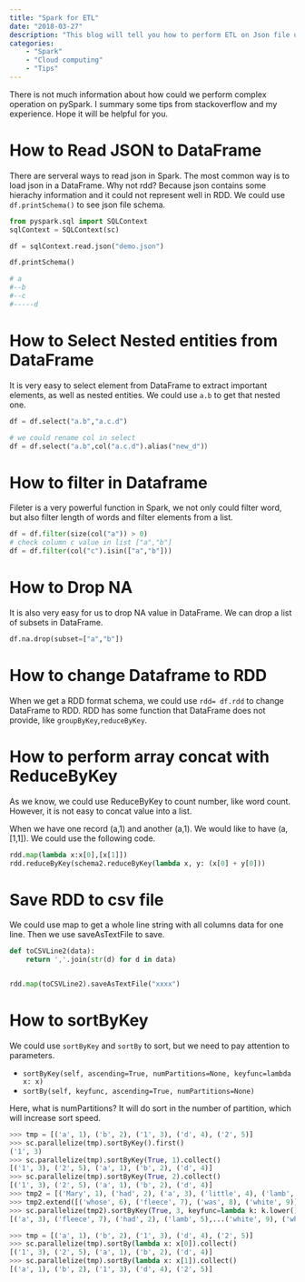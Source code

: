 ```yaml
---
title: "Spark for ETL"
date: "2018-03-27"
description: "This blog will tell you how to perform ETL on Json file using pySpark."
categories:
    - "Spark"
    - "Cloud computing"
    - "Tips"
---
```


There is not much information about how could we perform complex operation on pySpark. I summary some tips from stackoverflow and my experience. Hope it will be helpful for you.

# How to Read JSON to DataFrame

There are serveral ways to read json in Spark. The most common way is to load json in a DataFrame. Why not rdd? Because json contains some hierachy information and it could not represent well in RDD. We could use `df.printSchema()` to see json file schema.

```python
from pyspark.sql import SQLContext
sqlContext = SQLContext(sc)

df = sqlContext.read.json("demo.json")

df.printSchema()

# a
#--b
#--c
#-----d

```
# How to Select Nested entities from DataFrame

It is very easy to select element from DataFrame to extract important elements, as well as nested entities. We could use `a.b` to get that nested one.

```python
df = df.select("a.b","a.c.d")

# we could rename col in select
df = df.select("a.b",col("a.c.d").alias("new_d")）
```

# How to filter in Dataframe 

Fileter is a very powerful function in Spark, we not only could filter word, but also filter length of words and filter elements from a list.

```python
df = df.filter(size(col("a")) > 0)
# check column c value in list ["a","b"]
df = df.filter(col("c").isin(["a","b"]))
```

# How to Drop NA

It is also very easy for us to drop NA value in DataFrame. We can drop a list of subsets in DataFrame.

```python
df.na.drop(subset=["a","b"])
```

# How to change Dataframe to RDD

When we get a RDD format schema, we could use `rdd= df.rdd` to change DataFrame to RDD. RDD has some function that DataFrame does not provide, like `groupByKey`,`reduceByKey`.

# How to perform array concat with ReduceByKey

As we know, we could use ReduceByKey to count number, like word count. However, it is not easy to concat value into a list. 

When we have one record (a,1) and another (a,1). We would like to have (a,[1,1]). We could use the following code.

```python
rdd.map(lambda x:x[0],[x[1]])
rdd.reduceByKey(schema2.reduceByKey(lambda x, y: (x[0] + y[0]))
```


# Save RDD to csv file

We could use map to get a whole line string with all columns data for one line. Then we use saveAsTextFile to save.

```python
def toCSVLine2(data):
    return ','.join(str(d) for d in data)


rdd.map(toCSVLine2).saveAsTextFile("xxxx")
```

# How to sortByKey

We could use `sortByKey` and `sortBy` to sort, but we need to pay attention to parameters. 

- `sortByKey(self, ascending=True, numPartitions=None, keyfunc=lambda x: x)` 
- `sortBy(self, keyfunc, ascending=True, numPartitions=None)`


Here, what is numPartitions? It will do sort in the number of partition, which will increase sort speed.

```python
>>> tmp = [('a', 1), ('b', 2), ('1', 3), ('d', 4), ('2', 5)]
>>> sc.parallelize(tmp).sortByKey().first()
('1', 3)
>>> sc.parallelize(tmp).sortByKey(True, 1).collect()
[('1', 3), ('2', 5), ('a', 1), ('b', 2), ('d', 4)]
>>> sc.parallelize(tmp).sortByKey(True, 2).collect()
[('1', 3), ('2', 5), ('a', 1), ('b', 2), ('d', 4)]
>>> tmp2 = [('Mary', 1), ('had', 2), ('a', 3), ('little', 4), ('lamb', 5)]
>>> tmp2.extend([('whose', 6), ('fleece', 7), ('was', 8), ('white', 9)])
>>> sc.parallelize(tmp2).sortByKey(True, 3, keyfunc=lambda k: k.lower()).collect()
[('a', 3), ('fleece', 7), ('had', 2), ('lamb', 5),...('white', 9), ('whose', 6)]

>>> tmp = [('a', 1), ('b', 2), ('1', 3), ('d', 4), ('2', 5)]
>>> sc.parallelize(tmp).sortBy(lambda x: x[0]).collect()
[('1', 3), ('2', 5), ('a', 1), ('b', 2), ('d', 4)]
>>> sc.parallelize(tmp).sortBy(lambda x: x[1]).collect()
[('a', 1), ('b', 2), ('1', 3), ('d', 4), ('2', 5)]
```